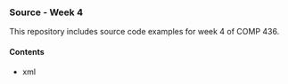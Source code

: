 ### Source - Week 4

This repository includes source code examples for week 4 of COMP 436.

#### Contents
* xml
